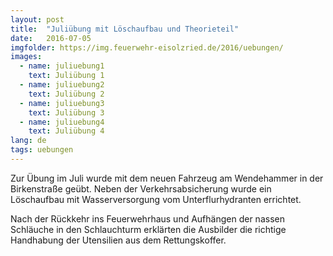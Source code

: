 ```yaml
---
layout: post
title:  "Juliübung mit Löschaufbau und Theorieteil"
date:   2016-07-05
imgfolder: https://img.feuerwehr-eisolzried.de/2016/uebungen/
images:
  - name: juliuebung1
    text: Juliübung 1
  - name: juliuebung2
    text: Juliübung 2
  - name: juliuebung3
    text: Juliübung 3
  - name: juliuebung4
    text: Juliübung 4
lang: de
tags: uebungen
---
```

Zur Übung im Juli wurde mit dem neuen Fahrzeug am Wendehammer in der Birkenstraße geübt. Neben der Verkehrsabsicherung wurde ein Löschaufbau mit Wasserversorgung vom Unterflurhydranten errichtet.

Nach der Rückkehr ins Feuerwehrhaus und Aufhängen der nassen Schläuche in den Schlauchturm erklärten die Ausbilder die richtige Handhabung der Utensilien aus dem Rettungskoffer.
